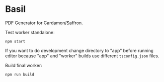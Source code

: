 Basil
=====

PDF Generator for Cardamon/Saffron.

Test worker standalone:
```
npm start
```

If you want to do development change directory to "app" before running editor
because "app" and "worker" builds use different `tsconfig.json` files.

Build final worker:
```
npm run build
```

